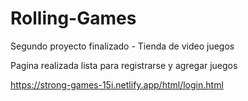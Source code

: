 # Rolling-Games
Segundo proyecto finalizado - Tienda de video juegos

Pagina realizada lista para registrarse y agregar juegos

https://strong-games-15i.netlify.app/html/login.html
